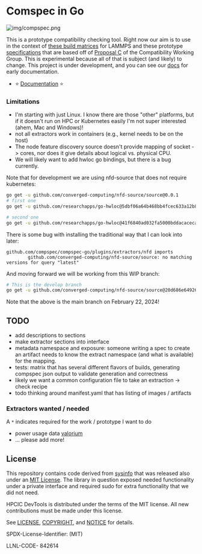 # Comspec in Go

![img/compspec.png](img/compspec.png)

This is a prototype compatibility checking tool. Right now our aim is to use in the context of
[these build matrices](https://github.com/rse-ops/lammps-matrix) for LAMMPS and these prototype [specifications](https://github.com/supercontainers/compspec) that are based off of [Proposal C](https://github.com/opencontainers/wg-image-compatibility/pull/8) of the Compatibility Working Group. This is experimental because all of that is subject (and likely) to change. This project is under development, and you can see our [docs](docs) for early documentation.

 - ⭐️ [Documentation](docs) ⭐️

### Limitations

 - I'm starting with just Linux. I know there are those "other" platforms, but if it doesn't run on HPC or Kubernetes easily I'm not super interested (ahem, Mac and Windows)!
 - not all extractors work in containers (e.g., kernel needs to be on the host)
 - The node feature discovery source doesn't provide mapping of socket -> cores, nor does it give details about logical vs. physical CPU.
  - We will likely want to add hwloc go bindings, but there is a bug currently. 

Note that for development we are using nfd-source that does not require kubernetes:

```bash
go get -u github.com/converged-computing/nfd-source/source@0.0.1
# first one
go get -u github.com/researchapps/go-hwloc@5dbf06a64b468bb4fcec633a12b8e268aacce511

# second one
go get -u github.com/researchapps/go-hwloc@41f6840ad032fa5000bddacacecaeec65d9768c1 
```

There is some bug with installing the traditional way that I can look into later:

```
github.com/compspec/compspec-go/plugins/extractors/nfd imports
        github.com/converged-computing/nfd-source/source: no matching versions for query "latest"
```

And moving forward we will be working from this WIP branch:

```bash
# This is the develop branch
go get -u github.com/converged-computing/nfd-source/source@20d686e64926b80421637e82fb68e6c5f3f9242a
```

Note that the above is the main branch on February 22, 2024!

## TODO

 - add descriptions to sections
 - make extractor sections into interface
 - metadata namespace and exposure: someone writing a spec to create an artifact needs to know the extract namespace (and what is available) for the mapping.
 - tests: matrix that has several different flavors of builds, generating compspec json output to validate generation and correctness
 - likely we want a common configuration file to take an extraction -> check recipe
 - todo thinking around manifest.yaml that has listing of images / artifacts

### Extractors wanted / needed

A `*` indicates required for the work / prototype I want to do

 - power usage data [valorium](https://ipo.llnl.gov/sites/default/files/2023-08/Final_variorum-rnd-100-award.pdf)
 - ... please add more!

## License

This repository contains code derived from [sysinfo](https://github.com/zcalusic/sysinfo/tree/30169cfb37112a562cbf9133494a323764ad852c)
that was released also under an [MIT License](.github/LICENSE-SYSINFO). The library in question exposed needed functionality under a private
interface and required sudo for extra functionality that we did not need.

HPCIC DevTools is distributed under the terms of the MIT license.
All new contributions must be made under this license.

See [LICENSE](https://github.com/converged-computing/cloud-select/blob/main/LICENSE),
[COPYRIGHT](https://github.com/converged-computing/cloud-select/blob/main/COPYRIGHT), and
[NOTICE](https://github.com/converged-computing/cloud-select/blob/main/NOTICE) for details.

SPDX-License-Identifier: (MIT)

LLNL-CODE- 842614